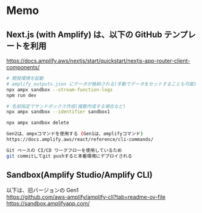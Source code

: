 # Memo

## Next.js (with Amplify) は、以下の GitHub テンプレートを利用

https://docs.amplify.aws/nextjs/start/quickstart/nextjs-app-router-client-components/

```bash
# 開発環境を起動
# amplify_outputs.json にデータが格納される(手動でデータをセットすることも可能)
npx ampx sandbox --stream-function-logs
npm run dev

# 名前指定でサンドボックス作成(複数作成する場合など)
npx ampx sandbox --identifier sandbox1

npx ampx sandbox delete
```

```bash
Gen2は、ampxコマンドを使用する (Gen1は、amplifyコマンド)
https://docs.amplify.aws/react/reference/cli-commands/
```

```bash
Git ベースの CI/CD ワークフローを使用しているため
git commitしてgit pushすると本番環境にデプロイされる
```

## Sandbox(Amplify Studio/Amplify CLI)

以下は、旧バージョンの Gen1<br>
https://github.com/aws-amplify/amplify-cli?tab=readme-ov-file<br>
https://sandbox.amplifyapp.com/
